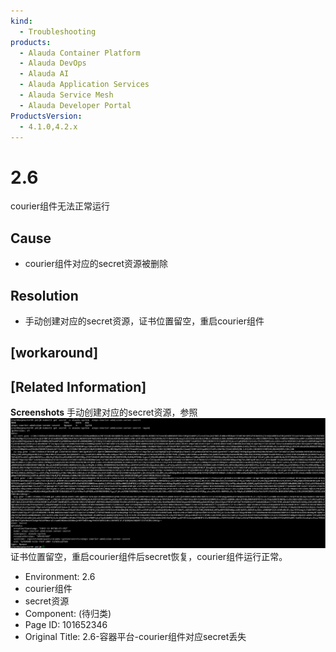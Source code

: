 ```yaml
---
kind:
  - Troubleshooting
products:
  - Alauda Container Platform
  - Alauda DevOps
  - Alauda AI
  - Alauda Application Services
  - Alauda Service Mesh
  - Alauda Developer Portal
ProductsVersion:
  - 4.1.0,4.2.x
---
```

<!-- A type of document that involves encountering a fault, diagnosing it, performing root cause analysis, and providing solutions. -->

# 2.6

courier组件无法正常运行

## Cause
- courier组件对应的secret资源被删除

## Resolution
- 手动创建对应的secret资源，证书位置留空，重启courier组件

## [workaround]

## [Related Information]
**Screenshots**
手动创建对应的secret资源，参照![](assets/2-6-rong-qi-ping-tai-courierzu-jian-dui-ying-secretdiu-shi/image2021-12-21_17-41-11.png)证书位置留空，重启courier组件后secret恢复，courier组件运行正常。
- Environment: 2.6
- courier组件
- secret资源
- Component: (待归类)
- Page ID: 101652346
- Original Title: 2.6-容器平台-courier组件对应secret丢失
